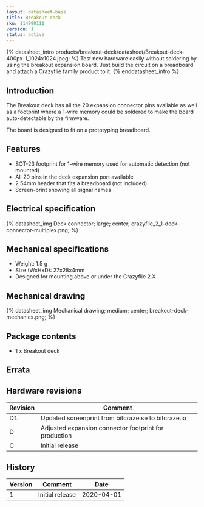 ```yaml
---
layout: datasheet-base
title: Breakout deck
sku: 114990111
version: 1
status: active
---
```


{% datasheet_intro products/breakout-deck/datasheet/Breakout-deck-400px-1_1024x1024.jpeg; %}
Test new hardware easily without soldering by using the breakout expansion board. Just build
the circuit on a breadboard and attach a Crazyflie family product to it.
{% enddatasheet_intro %}

## Introduction

The Breakout deck has all the 20 expansion connector pins available as well as a footprint
where a 1-wire memory could be soldered to make the board auto-detectable by the firmware.

The board is designed to fit on a prototyping breadboard.

## Features

* SOT-23 footprint for 1-wire memory used for automatic detection (not mounted)
* All 20 pins in the deck expansion port available
* 2.54mm header that fits a breadboard (not included)
* Screen-print showing all signal names

## Electrical specification

{% datasheet_img Deck connector; large; center; crazyflie_2_1-deck-connector-multiplex.png; %}

## Mechanical specifications

* Weight: 1.5 g
* Size (WxHxD): 27x28x4mm
* Designed for mounting above or under the Crazyflie 2.X

## Mechanical drawing

{% datasheet_img Mechanical drawing; medium; center; breakout-deck-mechanics.png; %}

## Package contents

* 1 x Breakout deck

## Errata

## Hardware revisions

| Revision | Comment |
| ------- | ------- |
| D1 | Updated screenprint from bitcraze.se to bitcraze.io |
| D | Adjusted expansion connector footprint for production |
| C | Initial release |

## History

| Version | Comment | Date |
| ------- | ------- | ---- |
| 1 | Initial release | 2020-04-01 |
